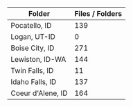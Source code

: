 | Folder            |   Files / Folders |
|-------------------|-------------------|
| Pocatello, ID     |               139 |
| Logan, UT-ID      |                 0 |
| Boise City, ID    |               271 |
| Lewiston, ID-WA   |               144 |
| Twin Falls, ID    |                11 |
| Idaho Falls, ID   |               137 |
| Coeur d'Alene, ID |               164 |